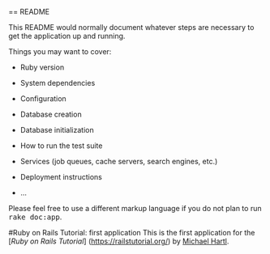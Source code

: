 == README

This README would normally document whatever steps are necessary to get the
application up and running.

Things you may want to cover:

* Ruby version

* System dependencies

* Configuration

* Database creation

* Database initialization

* How to run the test suite

* Services (job queues, cache servers, search engines, etc.)

* Deployment instructions

* ...


Please feel free to use a different markup language if you do not plan to run
<tt>rake doc:app</tt>.

#Ruby on Rails Tutorial: first application
This is the first application for the
[*Ruby on Rails Tutorial*]
(https://railstutorial.org/)
by [Michael Hartl](http://micaelhaartl.com/).

